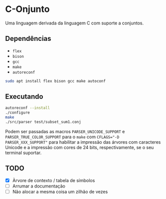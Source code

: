 # C-Onjunto

Uma linguagem derivada da linguagem C com suporte a conjuntos.

## Dependências

- `flex`
- `bison`
- `gcc`
- `make`
- `autoreconf`

```bash
sudo apt install flex bison gcc make autoconf
```

## Executando

```bash
autoreconf --install
./configure
make
./src/parser test/subset_sum1.conj
```

Podem ser passadas as macros `PARSER_UNICODE_SUPPORT` e
`PARSER_TRUE_COLOR_SUPPORT` para o `make` com `CFLAGS="-D PARSER_XXX_SUPPORT"`
para habilitar a impressão das árvores com caracteres Unicode e a impressão com
cores de 24 bits, respectivamente, se o seu terminal suportar.

## TODO

- [x] Àrvore de contexto / tabela de símbolos
- [ ] Arrumar a documentação
- [ ] Não alocar a mesma coisa um zilhão de vezes
